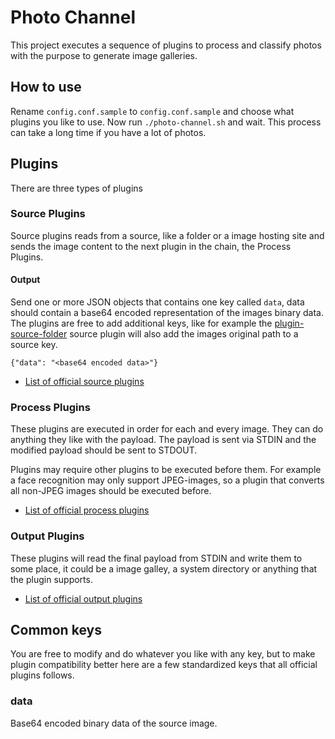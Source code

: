 # Photo Channel

This project executes a sequence of plugins to process and classify photos with the purpose to generate image galleries.

## How to use

Rename `config.conf.sample` to `config.conf.sample` and choose what plugins you like to use. Now run `./photo-channel.sh` and wait. This process can take a long time if you have a lot of photos.

## Plugins

There are three types of plugins

### Source Plugins

Source plugins reads from a source, like a folder or a image hosting site and sends the image content to the next plugin in the chain, the Process Plugins.

#### Output

Send one or more JSON objects that contains one key called `data`, data should contain a base64 encoded representation of the images binary data. The plugins are free to add additional keys, like for example the [plugin-source-folder](https://github.com/photo-channel/plugin-source-folder) source plugin will also add the images original path to a source key.

```
{"data": "<base64 encoded data>"}
```

* [List of official source plugins](https://github.com/photo-channel?q="plugin-source")

### Process Plugins

These plugins are executed in order for each and every image. They can do anything they like with the payload. The payload is sent via STDIN and the modified payload should be sent to STDOUT.

Plugins may require other plugins to be executed before them. For example a face recognition may only support JPEG-images, so a plugin that converts all non-JPEG images should be executed before.

* [List of official process plugins](https://github.com/photo-channel?q="plugin-process")

### Output Plugins

These plugins will read the final payload from STDIN and write them to some place, it could be a image galley, a system directory or anything that the plugin supports.

* [List of official output plugins](https://github.com/photo-channel?q="plugin-output")

## Common keys

You are free to modify and do whatever you like with any key, but to make plugin compatibility better here are a few standardized keys that all official plugins follows.

### data

Base64 encoded binary data of the source image.
